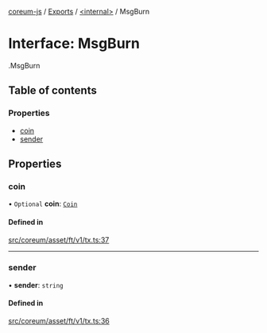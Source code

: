 [coreum-js](../README.md) / [Exports](../modules.md) / [<internal\>](../modules/internal_.md) / MsgBurn

# Interface: MsgBurn

[<internal>](../modules/internal_.md).MsgBurn

## Table of contents

### Properties

- [coin](internal_.MsgBurn.md#coin)
- [sender](internal_.MsgBurn.md#sender)

## Properties

### coin

• `Optional` **coin**: [`Coin`](../modules/internal_.md#coin)

#### Defined in

[src/coreum/asset/ft/v1/tx.ts:37](https://github.com/CooperFoundation/coreum-js/blob/1aa4fb5/src/coreum/asset/ft/v1/tx.ts#L37)

___

### sender

• **sender**: `string`

#### Defined in

[src/coreum/asset/ft/v1/tx.ts:36](https://github.com/CooperFoundation/coreum-js/blob/1aa4fb5/src/coreum/asset/ft/v1/tx.ts#L36)
